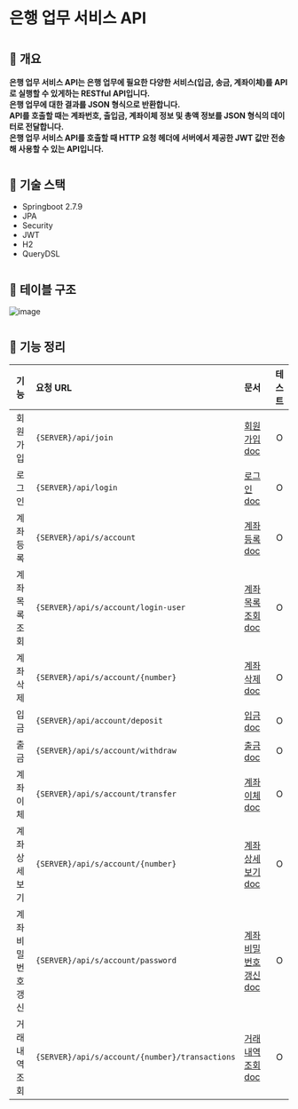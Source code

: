 # 은행 업무 서비스 API 

#
## 🧷 개요
**은행 업무 서비스 API는 은행 업무에 필요한 다양한 서비스(입금, 송금, 계좌이체)를 API로 실행할 수 있게하는 RESTful API입니다.**</br>
**은행 업무에 대한 결과를 JSON 형식으로 반환합니다.**</br>
**API를 호출할 때는 계좌번호, 출입금, 계좌이체 정보 및 총액 정보를 JSON 형식의 데이터로 전달합니다.**</br>
**은행 업무 서비스 API를 호출할 때 HTTP 요청 헤더에 서버에서 제공한 JWT 값만 전송해 사용할 수 있는 API입니다.**

#
## 🧷 기술 스택

- Springboot 2.7.9
- JPA
- Security
- JWT
- H2
- QueryDSL

#
## 🧷 테이블 구조
<img alt="image" src="https://user-images.githubusercontent.com/85926257/224892792-54f75c8d-9829-4eca-8a4c-4dd3ad8787a5.png">

#
## 🧷 기능 정리

|기능|요청 URL|문서|테스트|
|:-:|:-|:-|:-:|
|회원가입|`{SERVER}/api/join`|[회원가입 doc](https://github.com/isayaksh/bank/blob/master/docs/join.md)|O|
|로그인|`{SERVER}/api/login`|[로그인 doc](https://github.com/isayaksh/bank/blob/master/docs/login.md)|O|
|계좌등록|`{SERVER}/api/s/account`|[계좌등록 doc](https://github.com/isayaksh/bank/blob/master/docs/registerAccount.md)|O|
|계좌목록 조회|`{SERVER}/api/s/account/login-user`|[계좌목록 조회 doc](https://github.com/isayaksh/bank/blob/master/docs/findAccountList.md)|O|
|계좌 삭제|`{SERVER}/api/s/account/{number}`|[계좌 삭제 doc](https://github.com/isayaksh/bank/blob/master/docs/deleteAccount.md)|O|
|입금|`{SERVER}/api/account/deposit`|[입금 doc](https://github.com/isayaksh/bank/blob/master/docs/deposit.md)|O|
|출금|`{SERVER}/api/s/account/withdraw`|[출금 doc](https://github.com/isayaksh/bank/blob/master/docs/withdraw.md)|O|
|계좌이체|`{SERVER}/api/s/account/transfer`|[계좌이체 doc](https://github.com/isayaksh/bank/blob/master/docs/transfer.md)|O|
|계좌 상세보기|`{SERVER}/api/s/account/{number}`|[계좌 상세보기 doc](https://github.com/isayaksh/bank/blob/master/docs/findAccountDetail.md)|O|
|계좌 비밀번호 갱신|`{SERVER}/api/s/account/password`|[계좌 비밀번호 갱신 doc](https://github.com/isayaksh/bank/blob/master/docs/resetPassword.md)|O|
|거래내역 조회|`{SERVER}/api/s/account/{number}/transactions`|[거래내역 조회 doc](https://github.com/isayaksh/bank/blob/master/docs/findTransactionList.md)|O|